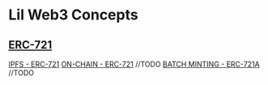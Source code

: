 # Lil Web3 Concepts

## [ERC-721](https://github.com/davd-ops/lil-web3-concepts/ERC721)
 [IPFS - ERC-721](https://github.com/davd-ops/lil-web3-concepts/ERC721/IPFS)
 [ON-CHAIN - ERC-721](https://github.com/davd-ops/lil-web3-concepts/ERC721/on-chain) //TODO
 [BATCH MINTING - ERC-721A](https://github.com/davd-ops/lil-web3-concepts/ERC721/ERC721A) //TODO

